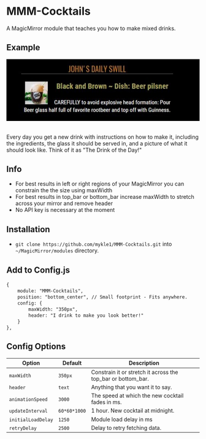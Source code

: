 # MMM-Cocktails
A MagicMirror module that teaches you how to make mixed drinks.

## Example 

![](pic.JPG)
##
Every day you get a new drink with instructions on how to make it, including the ingredients, the glass it should be served in, and a picture of what it should look like. Think of it as "The Drink of the Day!"

## Info

* For best results in left or right regions of your MagicMirror you can constrain the the size using maxWidth
* For best results in top_bar or bottom_bar increase maxWidth to stretch across your mirror and remove header
* No API key is necessary at the moment

## Installation

* `git clone https://github.com/mykle1/MMM-Cocktails.git` into `~/MagicMirror/modules` directory.

## Add to Config.js

    {
        module: "MMM-Cocktails",
        position: "bottom_center", // Small footprint - Fits anywhere.
        config: {
            maxWidth: "350px",
            header: "I drink to make you look better!"
        }
    },

## Config Options

| **Option** | **Default** | **Description** |
| --- | --- | --- |
| `maxWidth` | `350px` | Constrain it or stretch it across the top_bar or bottom_bar. |
| `header` | `text` | Anything that you want it to say. |
| `animationSpeed` | `3000` | The speed at which the new cocktail fades in ms. |
| `updateInterval` | `60*60*1000` | 1 hour. New cocktail at midnight. |
| `initialLoadDelay` | `1250` | Module load delay in ms |
| `retryDelay` | `2500`  |Delay to retry fetching data. |
